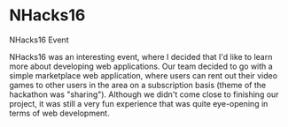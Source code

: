 # NHacks16
NHacks16 Event

NHacks16 was an interesting event, where I decided that I'd like to learn more about developing web applications. 
Our team decided to go with a simple marketplace web application, where users can rent out their video games to other
users in the area on a subscription basis (theme of the hackathon was "sharing"). 
Although we didn't come close to finishing our project, it was still a very fun experience that was quite eye-opening in terms
of web development. 
